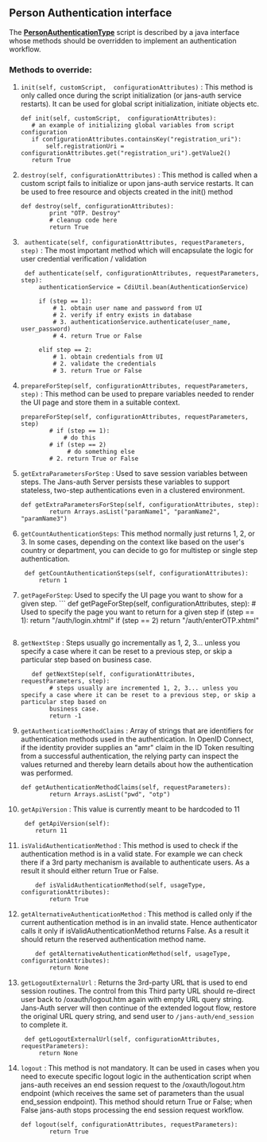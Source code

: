 

## Person Authentication interface
The **[PersonAuthenticationType](https://github.com/JanssenProject/jans/blob/main/jans-core/script/src/main/java/io/jans/model/custom/script/type/auth/PersonAuthenticationType.java)** script is described by a java interface whose methods should be overridden to implement an authentication workflow.

### Methods to override:
1. `init(self, customScript,  configurationAttributes)` :  This method is only called once during the script initialization (or jans-auth service restarts). It can be used for global script initialization, initiate objects etc.
     ```
    def init(self, customScript,  configurationAttributes):
        # an example of initializing global variables from script configuration
        if configurationAttributes.containsKey("registration_uri"):
            self.registrationUri = configurationAttributes.get("registration_uri").getValue2()
        return True   
   ```

2. `destroy(self, configurationAttributes)` : This method is called when a custom script fails to initialize or upon jans-auth service restarts. It can be used to free resource and objects created in the init() method
	```
	def destroy(self, configurationAttributes):
	        print "OTP. Destroy"
	        # cleanup code here
	        return True
	```

3. ` authenticate(self, configurationAttributes, requestParameters, step)` : The most important method which will encapsulate the logic for user credential verification / validation 
   ```
    def authenticate(self, configurationAttributes, requestParameters, step):
        authenticationService = CdiUtil.bean(AuthenticationService)

        if (step == 1):
            # 1. obtain user name and password from UI
            # 2. verify if entry exists in database
            # 3. authenticationService.authenticate(user_name, user_password)
            # 4. return True or False

        elif step == 2:
            # 1. obtain credentials from UI
            # 2. validate the credentials
            # 3. return True or False
   ```

     
4. `prepareForStep(self, configurationAttributes, requestParameters, step)` : This method can be used to prepare variables needed to render the UI page and store them in a suitable context. 

	```
	prepareForStep(self, configurationAttributes, requestParameters, step)
	        # if (step == 1):
	            # do this
	        # if (step == 2)
	             # do something else
	        # 2. return True or False
	 ```       

5.    `getExtraParametersForStep` :  Used to save session variables between steps.  The Jans-auth Server persists these variables to support stateless, two-step authentications even in a clustered environment.
		```
	   def getExtraParametersForStep(self, configurationAttributes, step):
		        return Arrays.asList("paramName1", "paramName2", "paramName3")
		```
6. `getCountAuthenticationSteps`: This method normally just returns 1, 2, or 3. In some cases, depending on the context like based on the user's country or department, you can decide to go for multistep or single step authentication.
	  ``` 
	   def getCountAuthenticationSteps(self, configurationAttributes):
	       return 1
	```
7. `getPageForStep`:  Used to specify the UI page you want to show for a given step.
		```
		    def getPageForStep(self, configurationAttributes, step):
		        # Used to specify the page you want to return for a given step
		        if (step == 1):
		          return "/auth/login.xhtml"
		        if (step == 2)
		          return "/auth/enterOTP.xhtml"
	```
8. `getNextStep` : Steps usually go incrementally as 1, 2, 3... unless you specify a case where it can be reset to a previous step, or skip a particular step based on business case.
	```
	   def getNextStep(self, configurationAttributes, requestParameters, step):
	        # steps usually are incremented 1, 2, 3... unless you specify a case where it can be reset to a previous step, or skip a particular step based on 
	        business case.
	        return -1
	```
9.   `getAuthenticationMethodClaims` :   Array of strings that are identifiers for authentication methods used in the authentication. In OpenID Connect, if the identity provider supplies an "amr" claim in the ID Token resulting from a successful authentication, the relying party can inspect the values returned and thereby learn details about how the authentication was performed.
		```
		def getAuthenticationMethodClaims(self, requestParameters):
		        return Arrays.asList("pwd", "otp")
		```        
10.    `getApiVersion` : This value is currently meant to be hardcoded to 11
     
		```
		 def getApiVersion(self):   
		    return 11
		```
11. `isValidAuthenticationMethod` : This method is used to check if the authentication method is in a valid state. For example we can check there if a 3rd party mechanism is available to authenticate users. As a result it should either return True or False.
	```
	    def isValidAuthenticationMethod(self, usageType, configurationAttributes):
	        return True
	```
12. `getAlternativeAuthenticationMethod` : This method is called only if the current authentication method is in an invalid state. Hence authenticator calls it only if isValidAuthenticationMethod returns False. As a result it should return the reserved authentication method name. 
	```
	    def getAlternativeAuthenticationMethod(self, usageType, configurationAttributes):
	        return None
	```

13.  `getLogoutExternalUrl` : Returns the 3rd-party URL that is used to end session routines. The control from this Third party URL should re-direct user back to /oxauth/logout.htm again with empty URL query string. Jans-Auth server will then continue of the extended logout flow, restore the original URL query string, and send user to `/jans-auth/end_session` to complete it.
		```   
		 def getLogoutExternalUrl(self, configurationAttributes, requestParameters):
		     return None
		```
14. `logout` : This method is not mandatory. It can be used in cases when you need to execute specific logout logic in the authentication script when jans-auth receives an end session request to the /oxauth/logout.htm endpoint (which receives the same set of parameters than the usual end_session endpoint). This method should return True or False; when False jans-auth stops processing the end session request workflow.
	```
	def logout(self, configurationAttributes, requestParameters):
	        return True 
	```